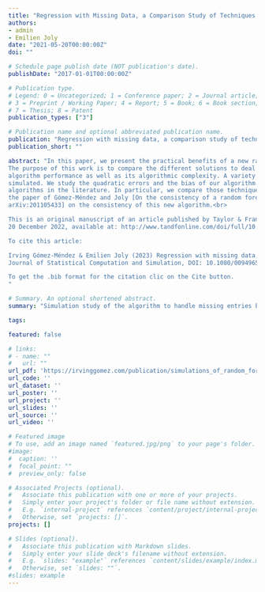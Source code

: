 ```yaml
---
title: "Regression with Missing Data, a Comparison Study of Techniques Based on Random Forests"
authors:
- admin
- Emilien Joly
date: "2021-05-20T00:00:00Z"
doi: ""

# Schedule page publish date (NOT publication's date).
publishDate: "2017-01-01T00:00:00Z"

# Publication type.
# Legend: 0 = Uncategorized; 1 = Conference paper; 2 = Journal article;
# 3 = Preprint / Working Paper; 4 = Report; 5 = Book; 6 = Book section;
# 7 = Thesis; 8 = Patent
publication_types: ["3"]

# Publication name and optional abbreviated publication name.
publication: "Regression with missing data, a comparison study of techniques based on random forests"
publication_short: ""

abstract: "In this paper, we present the practical benefits of a new random forest algorithm to deal with missing values in the sample.
The purpose of this work is to compare the different solutions to deal with missing values using random forests and describe the new
algorithm performance as well as its algorithmic complexity. A variety of data-missing mechanisms (MCAR, MAR, MNAR) are considered and
simulated. We study the quadratic errors and the bias of our algorithm and compare them to the most popular missing values random forests
algorithms in the literature. In particular, we compare those techniques for both regression and prediction purposes. This work follows
the paper of Gómez-Méndez and Joly [On the consistency of a random forest algorithm in the presence of missing entries. 2020. Available from:
arXiv:201105433] on the consistency of this new algorithm.<br>

This is an original manuscript of an article published by Taylor & Francis in Journal of Statistical Computation And Simulation on
20 December 2022, available at: http://www.tandfonline.com/doi/full/10.1080/00949655.2022.2163646.

To cite this article:

Irving Gómez-Méndez & Emilien Joly (2023) Regression with missing data, a comparison study of techniques based on random forests,
Journal of Statistical Computation and Simulation, DOI: 10.1080/00949655.2022.2163646

To get the .bib format for the citation clic on the Cite button.
"

# Summary. An optional shortened abstract.
summary: "Simulation study of the algorithm to handle missing entries based on random forests."

tags:

featured: false

# links:
# - name: ""
#   url: ""
url_pdf: 'https://irvinggomez.com/publication/simulations_of_random_forests_with_missing_values/RandomForestsSimulation.pdf'
url_code: ''
url_dataset: ''
url_poster: ''
url_project: ''
url_slides: ''
url_source: ''
url_video: ''

# Featured image
# To use, add an image named `featured.jpg/png` to your page's folder.
#image:
#  caption: ''
#  focal_point: ""
#  preview_only: false

# Associated Projects (optional).
#   Associate this publication with one or more of your projects.
#   Simply enter your project's folder or file name without extension.
#   E.g. `internal-project` references `content/project/internal-project/index.md`.
#   Otherwise, set `projects: []`.
projects: []

# Slides (optional).
#   Associate this publication with Markdown slides.
#   Simply enter your slide deck's filename without extension.
#   E.g. `slides: "example"` references `content/slides/example/index.md`.
#   Otherwise, set `slides: ""`.
#slides: example
---
```

